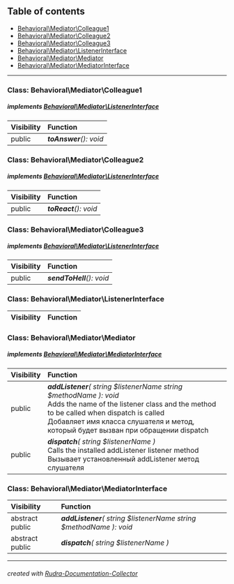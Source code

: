## Table of contents
- [Behavioral\Mediator\Colleague1](#behavioral_mediator_colleague1)
- [Behavioral\Mediator\Colleague2](#behavioral_mediator_colleague2)
- [Behavioral\Mediator\Colleague3](#behavioral_mediator_colleague3)
- [Behavioral\Mediator\ListenerInterface](#behavioral_mediator_listenerinterface)
- [Behavioral\Mediator\Mediator](#behavioral_mediator_mediator)
- [Behavioral\Mediator\MediatorInterface](#behavioral_mediator_mediatorinterface)
<hr>

<a id="behavioral_mediator_colleague1"></a>

### Class: Behavioral\Mediator\Colleague1
##### implements [Behavioral\Mediator\ListenerInterface](#behavioral_mediator_listenerinterface)
| Visibility | Function |
|:-----------|:---------|
|public|<em><strong>toAnswer</strong>(): void</em><br>|


<a id="behavioral_mediator_colleague2"></a>

### Class: Behavioral\Mediator\Colleague2
##### implements [Behavioral\Mediator\ListenerInterface](#behavioral_mediator_listenerinterface)
| Visibility | Function |
|:-----------|:---------|
|public|<em><strong>toReact</strong>(): void</em><br>|


<a id="behavioral_mediator_colleague3"></a>

### Class: Behavioral\Mediator\Colleague3
##### implements [Behavioral\Mediator\ListenerInterface](#behavioral_mediator_listenerinterface)
| Visibility | Function |
|:-----------|:---------|
|public|<em><strong>sendToHell</strong>(): void</em><br>|


<a id="behavioral_mediator_listenerinterface"></a>

### Class: Behavioral\Mediator\ListenerInterface
| Visibility | Function |
|:-----------|:---------|


<a id="behavioral_mediator_mediator"></a>

### Class: Behavioral\Mediator\Mediator
##### implements [Behavioral\Mediator\MediatorInterface](#behavioral_mediator_mediatorinterface)
| Visibility | Function |
|:-----------|:---------|
|public|<em><strong>addListener</strong>( string $listenerName  string $methodName ): void</em><br>Adds the name of the listener class and the method to be called when dispatch is called<br>Добавляет имя класса слушателя и метод, который будет вызван при обращении dispatch|
|public|<em><strong>dispatch</strong>( string $listenerName )</em><br>Calls the installed addListener listener method<br>Вызывает установленный addListener метод слушателя|


<a id="behavioral_mediator_mediatorinterface"></a>

### Class: Behavioral\Mediator\MediatorInterface
| Visibility | Function |
|:-----------|:---------|
|abstract public|<em><strong>addListener</strong>( string $listenerName  string $methodName ): void</em><br>|
|abstract public|<em><strong>dispatch</strong>( string $listenerName )</em><br>|
<hr>

###### created with [Rudra-Documentation-Collector](#https://github.com/Jagepard/Rudra-Documentation-Collector)
